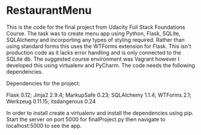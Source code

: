 # RestaurantMenu
This is the code for the final project from Udacity Full Stack Foundations Course.  The task was to create menu app using Python, Flask, SQLite, SQLAlchemy and incorporting any types of styling required.  Rather than using standard forms this uses the WTForms extension for Flask.
This isn't production code as it lacks error handling and is only connected to the SQLite db.  The suggested course environment was Vagrant however I developed this using virtualenv and PyCharm.  The code needs the following dependencies.

Dependencies for the project:

Flask	0.12;
Jinja2	2.9.4;
MarkupSafe	0.23;
SQLAlchemy	1.1.4;
WTForms	2.1;
Werkzeug	0.11.15;
itsdangerous	0.24

In order to install create a virtualenv and install the dependencies using pip. Start the server on port 5000 for finalProject.py then navigate to localhost:5000 to see the app.

